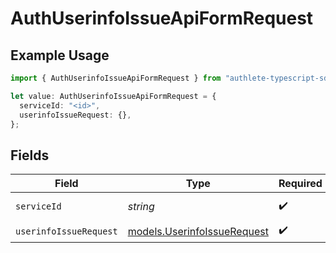 # AuthUserinfoIssueApiFormRequest

## Example Usage

```typescript
import { AuthUserinfoIssueApiFormRequest } from "authlete-typescript-sdk/models/operations";

let value: AuthUserinfoIssueApiFormRequest = {
  serviceId: "<id>",
  userinfoIssueRequest: {},
};
```

## Fields

| Field                                                               | Type                                                                | Required                                                            | Description                                                         |
| ------------------------------------------------------------------- | ------------------------------------------------------------------- | ------------------------------------------------------------------- | ------------------------------------------------------------------- |
| `serviceId`                                                         | *string*                                                            | :heavy_check_mark:                                                  | A service ID.                                                       |
| `userinfoIssueRequest`                                              | [models.UserinfoIssueRequest](../../models/userinfoissuerequest.md) | :heavy_check_mark:                                                  | N/A                                                                 |